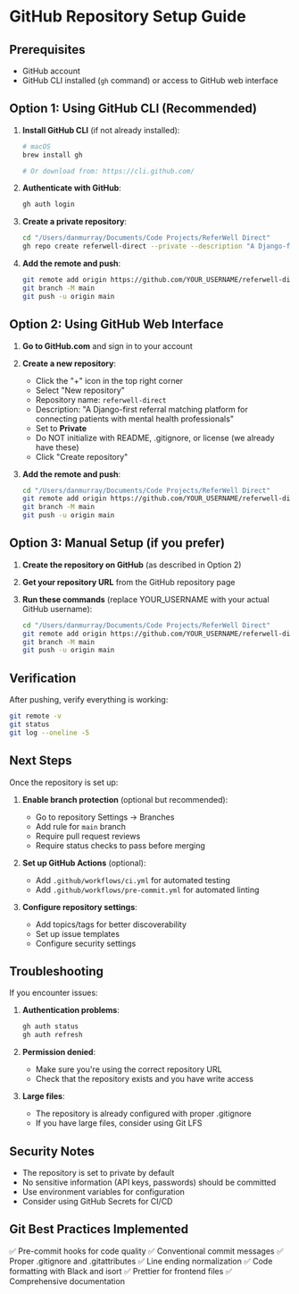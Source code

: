 # GitHub Repository Setup Guide

## Prerequisites

- GitHub account
- GitHub CLI installed (`gh` command) or access to GitHub web interface

## Option 1: Using GitHub CLI (Recommended)

1. **Install GitHub CLI** (if not already installed):

   ```bash
   # macOS
   brew install gh

   # Or download from: https://cli.github.com/
   ```

2. **Authenticate with GitHub**:

   ```bash
   gh auth login
   ```

3. **Create a private repository**:

   ```bash
   cd "/Users/danmurray/Documents/Code Projects/ReferWell Direct"
   gh repo create referwell-direct --private --description "A Django-first referral matching platform for connecting patients with mental health professionals"
   ```

4. **Add the remote and push**:
   ```bash
   git remote add origin https://github.com/YOUR_USERNAME/referwell-direct.git
   git branch -M main
   git push -u origin main
   ```

## Option 2: Using GitHub Web Interface

1. **Go to GitHub.com** and sign in to your account

2. **Create a new repository**:

   - Click the "+" icon in the top right corner
   - Select "New repository"
   - Repository name: `referwell-direct`
   - Description: "A Django-first referral matching platform for connecting patients with mental health professionals"
   - Set to **Private**
   - Do NOT initialize with README, .gitignore, or license (we already have these)
   - Click "Create repository"

3. **Add the remote and push**:
   ```bash
   cd "/Users/danmurray/Documents/Code Projects/ReferWell Direct"
   git remote add origin https://github.com/YOUR_USERNAME/referwell-direct.git
   git branch -M main
   git push -u origin main
   ```

## Option 3: Manual Setup (if you prefer)

1. **Create the repository on GitHub** (as described in Option 2)

2. **Get your repository URL** from the GitHub repository page

3. **Run these commands** (replace YOUR_USERNAME with your actual GitHub username):
   ```bash
   cd "/Users/danmurray/Documents/Code Projects/ReferWell Direct"
   git remote add origin https://github.com/YOUR_USERNAME/referwell-direct.git
   git branch -M main
   git push -u origin main
   ```

## Verification

After pushing, verify everything is working:

```bash
git remote -v
git status
git log --oneline -5
```

## Next Steps

Once the repository is set up:

1. **Enable branch protection** (optional but recommended):

   - Go to repository Settings → Branches
   - Add rule for `main` branch
   - Require pull request reviews
   - Require status checks to pass before merging

2. **Set up GitHub Actions** (optional):

   - Add `.github/workflows/ci.yml` for automated testing
   - Add `.github/workflows/pre-commit.yml` for automated linting

3. **Configure repository settings**:
   - Add topics/tags for better discoverability
   - Set up issue templates
   - Configure security settings

## Troubleshooting

If you encounter issues:

1. **Authentication problems**:

   ```bash
   gh auth status
   gh auth refresh
   ```

2. **Permission denied**:

   - Make sure you're using the correct repository URL
   - Check that the repository exists and you have write access

3. **Large files**:
   - The repository is already configured with proper .gitignore
   - If you have large files, consider using Git LFS

## Security Notes

- The repository is set to private by default
- No sensitive information (API keys, passwords) should be committed
- Use environment variables for configuration
- Consider using GitHub Secrets for CI/CD

## Git Best Practices Implemented

✅ Pre-commit hooks for code quality
✅ Conventional commit messages
✅ Proper .gitignore and .gitattributes
✅ Line ending normalization
✅ Code formatting with Black and isort
✅ Prettier for frontend files
✅ Comprehensive documentation
